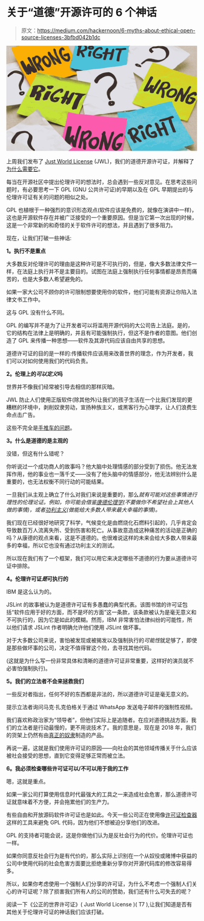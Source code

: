 # 关于“道德”开源许可的 6 个神话

> 原文：<https://medium.com/hackernoon/6-myths-about-ethical-open-source-licenses-3bfbd042b1dc>

![](img/da5547e998ea6d34d57e9fafd0bbb081.png)

上周我们发布了 [Just World License](https://github.com/raisely/jwl) (JWL)，我们的道德开源许可证，并解释了[为什么需要它](https://hackernoon.com/why-we-need-an-open-source-licence-that-considers-the-misuse-of-our-code-8d19b65d425)。

每当在开源社区中提出伦理许可的想法时，总会遇到一些反对意见。在思考这些问题时，有必要思考一下 GPL (GNU 公共许可证)的早期以及在 GPL 早期提出的与伦理许可证有关的问题的相似之处。

GPL 也植根于一种强烈的意识形态观点(软件应该是免费的，就像在演讲中一样)，这也是开源软件存在并被广泛接受的一个重要原因。但是当它第一次出现的时候，这是一个非常新的和奇怪的关于软件许可的想法，并且遇到了很多阻力。

现在，让我们打破一些神话:

**1。执行不是重点**

大多数反对伦理许可的理由是这种许可是不可执行的，但是，像大多数法律文件一样，在法庭上执行并不是主要目的。试图在法庭上强制执行任何事情都是昂贵而痛苦的，也是大多数人希望避免的。

如果一家大公司不顾你的许可限制想要使用你的软件，他们可能有资源让你陷入法律文书工作中。

这与 GPL 没有什么不同。

GPL 的编写并不是为了让开发者可以将滥用开源代码的大公司告上法庭。是的，它的结构在法律上是明确的，并且有可能强制执行，但这不是作者的意图。他们创造了 GPL 来传播一种思想——软件及其源代码应该自由共享的思想。

道德许可证的目的是一样的:传播软件应该用来改善世界的理念，作为开发者，我们可以对如何使用我们的代码负责。

**2。伦理上的*可以定义*吗**

世界并不像我们经常被引导去相信的那样灰暗。

JWL 防止人们使用正版软件(除其他外)让我们的孩子生活在一个比我们发现的更糟糕的环境中，剥削奴隶劳动，宣扬种族主义，或黑客行为心理学，让人们浪费生命点击广告。

这些不完全是[手推车的问题](https://www.youtube.com/watch?v=-N_RZJUAQY4)。

**3。什么是道德的是主观的**

没错，但这有什么错呢？

你听说过一个成功商人的故事吗？他大脑中处理情感的部分受到了损伤。他无法发挥作用，他的事业也一落千丈——没有了他头脑中的情感部分，他无法辨别什么是重要的，也无法权衡不同行动的可能结果。

一旦我们从主观上确立了什么对我们来说是重要的，那么*就有可能对这些事情进行理性的伦理论证。例如，你可能会借鉴[康德伦理学](https://en.wikipedia.org/wiki/Kantian_ethics)(不要做你不希望社会上其他人做的事情)，或者[功利主义](https://en.wikipedia.org/wiki/Utilitarianism)(做能给大多数人带来最大幸福的事情)。*

我们现在已经很好地研究了科学，气候变化是由燃烧化石燃料引起的，几乎肯定会导致数百万人流离失所、受到伤害和死亡。从事故意造成这种痛苦的活动是正确的吗？从康德的观点来看，这是不道德的。也很难说这样的未来会给大多数人带来最多的幸福，所以它也没有通过功利主义的测试。

所以现在我们有了一个框架，我们可以用它来决定哪些不道德的行为要从道德许可证中排除。

**4。伦理许可证*是*可执行的**

IBM 是这么认为的。

JSLint 的故事被认为是道德许可证有多愚蠢的典型代表。该图书馆的许可证包括“软件应用于好的方面，而不是坏的方面”这一条款，该条款被认为是毫无意义和不可执行的，因为它是如此的模糊。然而，IBM 非常害怕法律纠纷的可能性，所以他们请求 JSLint 作者明确允许他们使用 JSLint 做坏事。

对于大多数公司来说，害怕被发现或被揭发以及强制执行的*可能性*就足够了，即使是那些做坏事的公司，决定不值得冒这个险，去寻找其他代码。

(这就是为什么写一份非常具体和清晰的道德许可证非常重要，这样好的演员就不必害怕强制执行)。

**5。我们的立法者不会来拯救我们**

一些反对者指出，任何不好的东西都是非法的，所以道德许可证是毫无意义的。

提示立法者询问马克·扎克伯格关于通过 WhatsApp 发送电子邮件的强制性视频。

我们喜欢称政治家为“领导者”，但他们实际上是追随者。在应对道德挑战方面，我们的立法者是行动最慢的，更不用说技术了。我的意思是，现在是 2018 年，我们的货架上仍然有由[真正的奴隶](http://slaveryfootprint.org/)制造的产品。

再说一遍，这就是我们使用许可证的原因——向社会的其他领域传播关于什么应该被社会接受的思想，直到它变得足够正常而被立法。

**6。我必须检查哪些许可证可以/不可以用于我的工作**

嗯，这就是重点。

如果一家公司打算使用信息时代最强大的工具之一来造成社会危害，那么道德许可证就意味着不方便，并会拖累他们的生产力。

有些自由和开放源码软件许可证也是如此。今天一些公司正在使用像[许可证检查器](https://www.npmjs.com/package/license-checker)这样的工具来避免 GPL 代码，因为他们不想被迫分享他们的改进。

GPL 的支持者可能会说，这是你做他们认为是反社会行为的代价。伦理许可证也一样。

如果你同意反社会行为是有代价的，那么实际上识别在一个从奴役或赌博中获益的公司中使用代码的社会危害方面要比拒绝重新分享你对开源代码库的修改容易得多。

所以，如果你考虑使用一个强制人们分享的许可证，为什么不考虑一个强制人们关心的许可证呢？除了损害我们所有人的公司的赞助，我们还有什么可失去的呢？

阅读一下《公正的世界许可证》( Just World License )( T7 ),让我们知道是否有其他关于伦理许可证的神话我们应该打破。